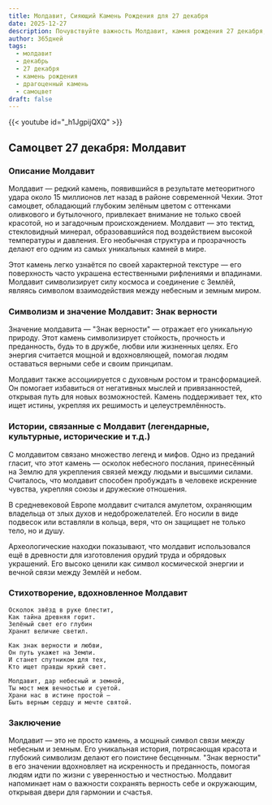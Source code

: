 ```yaml
---
title: Молдавит, Сияющий Камень Рождения для 27 декабря
date: 2025-12-27
description: Почувствуйте важность Молдавит, камня рождения 27 декабря, который символизирует Знак верности. Пусть его красота и значение осветят ваш день.
author: 365дней
tags:
  - молдавит
  - декабрь
  - 27 декабря
  - камень рождения
  - драгоценный камень
  - самоцвет
draft: false
---
```


{{< youtube id="_h1JgpijQXQ" >}}
## Самоцвет 27 декабря: Молдавит

### Описание Молдавит

Молдавит — редкий камень, появившийся в результате метеоритного удара около 15 миллионов лет назад в районе современной Чехии. Этот самоцвет, обладающий глубоким зелёным цветом с оттенками оливкового и бутылочного, привлекает внимание не только своей красотой, но и загадочным происхождением. Молдавит — это тектид, стекловидный минерал, образовавшийся под воздействием высокой температуры и давления. Его необычная структура и прозрачность делают его одним из самых уникальных камней в мире.

Этот камень легко узнаётся по своей характерной текстуре — его поверхность часто украшена естественными рифлениями и впадинами. Молдавит символизирует силу космоса и соединение с Землёй, являясь символом взаимодействия между небесным и земным миром.

### Символизм и значение Молдавит: Знак верности

Значение молдавита — "Знак верности" — отражает его уникальную природу. Этот камень символизирует стойкость, прочность и преданность, будь то в дружбе, любви или жизненных целях. Его энергия считается мощной и вдохновляющей, помогая людям оставаться верными себе и своим принципам.

Молдавит также ассоциируется с духовным ростом и трансформацией. Он помогает избавиться от негативных мыслей и привязанностей, открывая путь для новых возможностей. Камень поддерживает тех, кто ищет истины, укрепляя их решимость и целеустремлённость.

### Истории, связанные с Молдавит (легендарные, культурные, исторические и т.д.)

С молдавитом связано множество легенд и мифов. Одно из преданий гласит, что этот камень — осколок небесного послания, принесённый на Землю для укрепления связей между людьми и высшими силами. Считалось, что молдавит способен пробуждать в человеке искренние чувства, укрепляя союзы и дружеские отношения.

В средневековой Европе молдавит считался амулетом, охраняющим владельца от злых духов и недоброжелателей. Его носили в виде подвесок или вставляли в кольца, веря, что он защищает не только тело, но и душу.

Археологические находки показывают, что молдавит использовался ещё в древности для изготовления орудий труда и обрядовых украшений. Его высоко ценили как символ космической энергии и вечной связи между Землёй и небом.

### Стихотворение, вдохновленное Молдавит

```
Осколок звёзд в руке блестит,
Как тайна древняя горит.
Зелёный свет его глубин
Хранит величие светил.

Как знак верности и любви,
Он путь укажет на Земли.
И станет спутником для тех,
Кто ищет правды яркий свет.

Молдавит, дар небесный и земной,
Ты мост меж вечностью и суетой.
Храни нас в истине простой —
Быть верным сердцу и мечте святой.
```

### Заключение

Молдавит — это не просто камень, а мощный символ связи между небесным и земным. Его уникальная история, потрясающая красота и глубокий символизм делают его поистине бесценным. "Знак верности" в его значении вдохновляет на искренность и преданность, помогая людям идти по жизни с уверенностью и честностью. Молдавит напоминает нам о важности сохранять верность себе и окружающим, открывая двери для гармонии и счастья.
